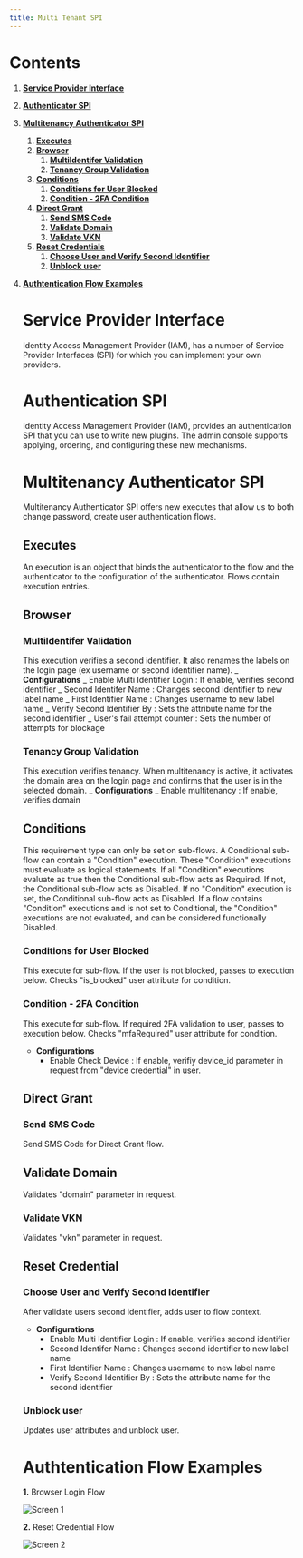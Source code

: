 ```yaml
---
title: Multi Tenant SPI
---
```


# Contents

1.  [**Service Provider Interface**](#spi)

2.  [**Authenticator SPI**](#authentication-spi)

3.  [**Multitenancy Authenticator SPI**](#multitenancy)
    1. [**Executes**](#executes-in-spi)
    2. [**Browser**](#browser-flow)
        1. [**MultiIdentifer Validation**](#multiidentifier-validation)
        2. [**Tenancy Group Validation**](#tenancy-group-validation)
    3. [**Conditions**](#conditions)
        1. [**Conditions for User Blocked**](#user-blocked-cond)
        2. [**Condition - 2FA Condition**](#two-fa-cond)
    4. [**Direct Grant**](#direct-grant-flow)
        1. [**Send SMS Code**](#send-sms-code)
        2. [**Validate Domain**](#validate-domain)
        3. [**Validate VKN**](#validate-vkn)
    5. [**Reset Credentials**](#reset-credentials-flow)
        1. [**Choose User and Verify Second Identifier**](#choose-user-verif-second-identifier)
        2. [**Unblock user**](#unblock-user)
4.  [**Authtentication Flow Examples**](#configuration-examples)  
    <a name="spi"></a>
    # Service Provider Interface
    Identity Access Management Provider (IAM), has a number of Service Provider Interfaces (SPI) for which you can implement your own providers.
    <a name="authentication-spi"></a>
    # Authentication SPI
    Identity Access Management Provider (IAM), provides an authentication SPI that you can use to write new plugins. The admin console supports applying, ordering, and configuring these new mechanisms.
    <a name="multitenancy"></a>
    # Multitenancy Authenticator SPI
    Multitenancy Authenticator SPI offers new executes that allow us to both change password, create user authentication flows.
    <a name="executes-in-spi"></a>
    ## Executes
    An execution is an object that binds the authenticator to the flow and the authenticator to the configuration of the authenticator. Flows contain execution entries.
    <a name="browser-flow"></a>
    ## Browser
    <a name="multiidentifier-validation"></a>
    ### MultiIdentifer Validation
    This execution verifies a second identifier. It also renames the labels on the login page (ex username or second identifier name).
    _ **Configurations**
    _ Enable Multi Identifier Login : If enable, verifies second identifier
    _ Second Identifer Name : Changes second identifier to new label name
    _ First Identifier Name : Changes username to new label name
    _ Verify Second Identifier By : Sets the attribute name for the second identifier
    _ User's fail attempt counter : Sets the number of attempts for blockage
    <a name="tenancy-group-validation"></a>
    ### Tenancy Group Validation
    This execution verifies tenancy. When multitenancy is active, it activates the domain area on the login page and confirms that the user is in the selected domain.
    _ **Configurations**
    _ Enable multitenancy : If enable, verifies domain
    <a name="conditions"></a>
    ## Conditions
    This requirement type can only be set on sub-flows. A Conditional sub-flow can contain a "Condition" execution. These "Condition" executions must evaluate as logical statements. If all "Condition" executions evaluate as true then the Conditional sub-flow acts as Required. If not, the Conditional sub-flow acts as Disabled. If no "Condition" execution is set, the Conditional sub-flow acts as Disabled. If a flow contains "Condition" executions and is not set to Conditional, the "Condition" executions are not evaluated, and can be considered functionally Disabled.
    <a name="user-blocked-cond)"></a>
    ### Conditions for User Blocked
    This execute for sub-flow. If the user is not blocked, passes to execution below. Checks "is_blocked" user attribute for condition.
    <a name="two-fa-cond"></a>
    ### Condition - 2FA Condition
    This execute for sub-flow. If required 2FA validation to user, passes to execution below. Checks "mfaRequired" user attribute for condition.

    * **Configurations**
        * Enable Check Device : If enable, verifiy device_id parameter in request from "device credential" in user.
          <a name="direct-grant-flow"></a>
    ## Direct Grant
    <a name="send-sms-code)"></a>
    ### Send SMS Code
    Send SMS Code for Direct Grant flow.
    <a name="validate-domain"></a>
    ## Validate Domain
    Validates "domain" parameter in request.
    <a name="validate-vkn"></a>
    ### Validate VKN
    Validates "vkn" parameter in request.
    <a name="reset-credentials-flow"></a>
    ## Reset Credential
    <a name="choose-user-verif-second-identifier)"></a>
    ### Choose User and Verify Second Identifier
    After validate users second identifier, adds user to flow context.
    * **Configurations**
        * Enable Multi Identifier Login : If enable, verifies second identifier
        * Second Identifer Name : Changes second identifier to new label name
        * First Identifier Name : Changes username to new label name
        * Verify Second Identifier By : Sets the attribute name for the second identifier
          <a name="unblock-user"></a>
    ### Unblock user
    Updates user attributes and unblock user.
    <a name="configuration-examples"></a>
    # Authtentication Flow Examples
    **1.** Browser Login Flow

    ![Screen 1](docs/img/multiidentitybrowserflow.png)

    **2.** Reset Credential Flow

    ![Screen 2](docs/img/resetcredentialflow.png)
